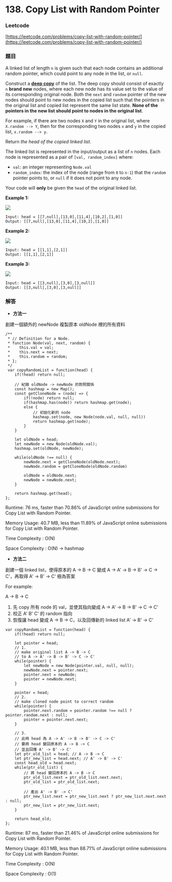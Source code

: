 # 138. Copy List with Random Pointer

### Leetcode

[https://leetcode.com/problems/copy-list-with-random-pointer/](https://leetcode.com/problems/copy-list-with-random-pointer/)

### 題目

A linked list of length `n` is given such that each node contains an additional random pointer, which could point to any node in the list, or `null`.

Construct a [**deep copy**](https://en.wikipedia.org/wiki/Object\_copying#Deep\_copy) of the list. The deep copy should consist of exactly `n` **brand new** nodes, where each new node has its value set to the value of its corresponding original node. Both the `next` and `random` pointer of the new nodes should point to new nodes in the copied list such that the pointers in the original list and copied list represent the same list state. **None of the pointers in the new list should point to nodes in the original list**.

For example, if there are two nodes `X` and `Y` in the original list, where `X.random --> Y`, then for the corresponding two nodes `x` and `y` in the copied list, `x.random --> y`.

Return _the head of the copied linked list_.

The linked list is represented in the input/output as a list of `n` nodes. Each node is represented as a pair of `[val, random_index]` where:

* `val`: an integer representing `Node.val`
* `random_index`: the index of the node (range from `0` to `n-1`) that the `random` pointer points to, or `null` if it does not point to any node.

Your code will **only** be given the `head` of the original linked list.

&#x20;

**Example 1:**

![](https://assets.leetcode.com/uploads/2019/12/18/e1.png)

```
Input: head = [[7,null],[13,0],[11,4],[10,2],[1,0]]
Output: [[7,null],[13,0],[11,4],[10,2],[1,0]]
```

**Example 2:**

![](https://assets.leetcode.com/uploads/2019/12/18/e2.png)

```
Input: head = [[1,1],[2,1]]
Output: [[1,1],[2,1]]
```

**Example 3:**

![](https://assets.leetcode.com/uploads/2019/12/18/e3.png)

```
Input: head = [[3,null],[3,0],[3,null]]
Output: [[3,null],[3,0],[3,null]]
```

### 解答 <a href="#ti-jie" id="ti-jie"></a>

* **方法一**

創建一個額外的 newNode 複製原本 oldNode 裡的所有資料

```
/**
 * // Definition for a Node.
 * function Node(val, next, random) {
 *    this.val = val;
 *    this.next = next;
 *    this.random = random;
 * };
 */
 var copyRandomList = function(head) {
    if(!head) return null;
    
    // 紀錄 oldNode -> newNode 的對照關係
    const hashmap = new Map();
    const getCloneNode = (node) => {
        if(!node) return null;
        if(hashmap.has(node)) return hashmap.get(node);
        else {
            // 初始化新的 node
            hashmap.set(node, new Node(node.val, null, null))
            return hashmap.get(node);
        }
    }
    
    let oldNode = head;
    let newNode = new Node(oldNode.val);
    hashmap.set(oldNode, newNode);
    
    while(oldNode !== null) {
        newNode.next = getCloneNode(oldNode.next);
        newNode.random = getCloneNode(oldNode.random)
        
        oldNode = oldNode.next;
        newNode = newNode.next;
    }
    
    return hashmap.get(head);
};
```

Runtime: 76 ms, faster than 70.86% of JavaScript online submissions for Copy List with Random Pointer.

Memory Usage: 40.7 MB, less than 11.89% of JavaScript online submissions for Copy List with Random Pointer.

Time Complexity : O(N)

Space Complexity : O(N) -> hashmap

* **方法二**

創建一個 linked list，使得原本的 A -> B -> C 變成 A -> A' -> B -> B' -> C -> C'，再取得 A' -> B' -> C' 極為答案

For example:

A -> B -> C

1. 先 copy 所有 node 的 val，並使其指向變成 A -> A' -> B -> B' -> C -> C'
2. 校正 A' B' C' 的 random 指向
3. 恢復讓 head 變成 A -> B -> C，以及回傳新的 linked list A' -> B' -> C'

```
var copyRandomList = function(head) {
    if(!head) return null;
    
    let pointer = head;
    // 1. 
    // make original list A -> B -> C
    // to A -> A' -> B -> B' -> C -> C'
    while(pointer) {
        let newNode = new Node(pointer.val, null, null);
        newNode.next = pointer.next;
        pointer.next = newNode;
        pointer = newNode.next;
    }
    
    pointer = head;
    // 2.
    // make cloned node point to correct random
    while(pointer) {
        pointer.next.random = pointer.random !== null ? pointer.random.next : null;
        pointer = pointer.next.next;
    }
    
    // 3.
    // 此時 head 為 A -> A' -> B -> B' -> C -> C'
    // 要將 head 變回原本的 A -> B -> C
    // 並且回傳 A' -> B' -> C'
    let ptr_old_list = head; // A -> B -> C
    let ptr_new_list = head.next; // A' -> B' -> C'
    const head_old = head.next;
    while(ptr_old_list) {
        // 將 head 變回原本的 A -> B -> C
        ptr_old_list.next = ptr_old_list.next.next;
        ptr_old_list = ptr_old_list.next;
        
        // 產出 A' -> B' -> C'
        ptr_new_list.next = ptr_new_list.next ? ptr_new_list.next.next : null;
        ptr_new_list = ptr_new_list.next;
    }
    
    return head_old;
};
```

Runtime: 87 ms, faster than 21.46% of JavaScript online submissions for Copy List with Random Pointer.

Memory Usage: 40.1 MB, less than 88.71% of JavaScript online submissions for Copy List with Random Pointer.

Time Complexity : O(N)

Space Complexity : O(1)
